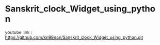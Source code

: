 # Sanskrit_clock_Widget_using_python

youtube link : https://github.com/kri98nan/Sanskrit_clock_Widget_using_python.git

